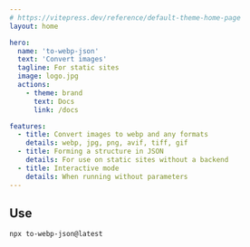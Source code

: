 ```yaml
---
# https://vitepress.dev/reference/default-theme-home-page
layout: home

hero:
  name: 'to-webp-json'
  text: 'Convert images'
  tagline: For static sites
  image: logo.jpg
  actions:
    - theme: brand
      text: Docs
      link: /docs

features:
  - title: Convert images to webp and any formats
    details: webp, jpg, png, avif, tiff, gif
  - title: Forming a structure in JSON
    details: For use on static sites without a backend
  - title: Interactive mode
    details: When running without parameters
---
```


## Use

```sh
npx to-webp-json@latest
```
